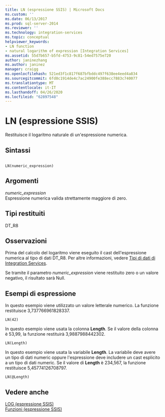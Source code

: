 ```yaml
---
title: LN (espressione SSIS) | Microsoft Docs
ms.custom: ''
ms.date: 06/13/2017
ms.prod: sql-server-2014
ms.reviewer: ''
ms.technology: integration-services
ms.topic: conceptual
helpviewer_keywords:
- LN function
- natural logarithm of expression [Integration Services]
ms.assetid: 55d7b657-b5fd-4753-9c81-54ed7575e720
author: janinezhang
ms.author: janinez
manager: craigg
ms.openlocfilehash: 521ed3f1c817f687bfbddc497f638ee4eed4a834
ms.sourcegitcommit: 6fd8c1914de4c7ac24900fe388ecc7883c740077
ms.translationtype: MT
ms.contentlocale: it-IT
ms.lasthandoff: 04/26/2020
ms.locfileid: "62897548"
---
```

# <a name="ln-ssis-expression"></a>LN (espressione SSIS)
  Restituisce il logaritmo naturale di un'espressione numerica.  
  
## <a name="syntax"></a>Sintassi  
  
```  
  
LN(numeric_expression)  
```  
  
## <a name="arguments"></a>Argomenti  
 *numeric_expression*  
 Espressione numerica valida strettamente maggiore di zero.  
  
## <a name="result-types"></a>Tipi restituiti  
 DT_R8  
  
## <a name="remarks"></a>Osservazioni  
 Prima del calcolo del logaritmo viene eseguito il cast dell'espressione numerica al tipo di dati DT_R8. Per altre informazioni, vedere [Tipi di dati di Integration Services](../data-flow/integration-services-data-types.md).  
  
 Se tramite il parametro *numeric_expression* viene restituito zero o un valore negativo, il risultato sarà Null.  
  
## <a name="expression-examples"></a>Esempi di espressione  
 In questo esempio viene utilizzato un valore letterale numerico. La funzione restituisce 3,737766961828337.  
  
```  
LN(42)  
```  
  
 In questo esempio viene usata la colonna **Length**. Se il valore della colonna è 53,99, la funzione restituirà 3,9887988442302.  
  
```  
LN(Length)   
```  
  
 In questo esempio viene usata la variabile **Length**. La variabile deve avere un tipo di dati numeric oppure l'espressione deve includere un cast esplicito a un tipo di dati numeric. Se il valore di **Length** è 234,567, la funzione restituisce 5,45774126708797.  
  
```  
LN(@Length)   
```  
  
## <a name="see-also"></a>Vedere anche  
 [LOG &#40;espressione SSIS&#41;](log-ssis-expression.md)   
 [Funzioni &#40;espressione SSIS&#41;](functions-ssis-expression.md)  
  
  
